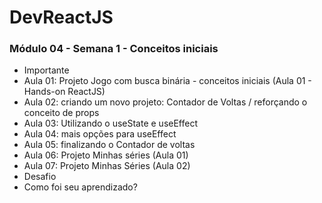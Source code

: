 # DevReactJS

### Módulo 04 - Semana 1 - Conceitos iniciais
- Importante
- Aula 01: Projeto Jogo com busca binária - conceitos iniciais (Aula 01 - Hands-on ReactJS)
- Aula 02: criando um novo projeto: Contador de Voltas / reforçando o conceito de props
- Aula 03: Utilizando o useState e useEffect
- Aula 04: mais opções para useEffect
- Aula 05: finalizando o Contador de voltas
- Aula 06: Projeto Minhas séries (Aula 01)
- Aula 07: Projeto Minhas Séries (Aula 02)
- Desafio
- Como foi seu aprendizado?